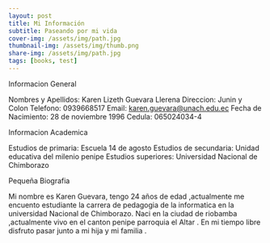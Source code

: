 ```yaml
---
layout: post
title: Mi Información
subtitle: Paseando por mi vida
cover-img: /assets/img/path.jpg
thumbnail-img: /assets/img/thumb.png
share-img: /assets/img/path.jpg
tags: [books, test]
---
```


Informacion General

Nombres y Apellidos: Karen Lizeth Guevara Llerena
Direccion: Junin y Colon
Telefono: 0939668517
Email: karen.guevara@unach.edu.ec
Fecha de Nacimiento: 28 de noviembre 1996
Cedula: 065024034-4


Informacion Academica

Estudios de primaria: Escuela 14 de agosto
Estudios de secundaria: Unidad educativa del milenio penipe
Estudios superiores: Universidad Nacional de Chimborazo


Pequeña Biografia

Mi nombre es Karen Guevara, tengo 24 años de edad ,actualmente me encuento estudiante la carrera de pedagogia de la informatica en la universidad Nacional de Chimborazo. Naci en la ciudad de riobamba ,actualmente vivo en el canton penipe parroquia el Altar . En mi tiempo libre disfruto pasar junto a mi hija y mi familia .
